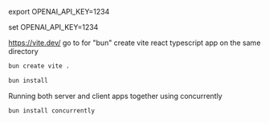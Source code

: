<!-- ^ Setting up the environment variables in Mac/Linux -->
export OPENAI_API_KEY=1234

<!-- ^ Setting up the environment variables in Windows -->
set OPENAI_API_KEY=1234

<!-- ^ Front End setup -->
https://vite.dev/
go to for "bun"
create vite react typescript app on the same directory

```bash
bun create vite .
```


```bash
bun install
```

<!-- ^ Running both server and client apps together using concurrently -->
Running both server and client apps together using concurrently
```bash
bun install concurrently
```